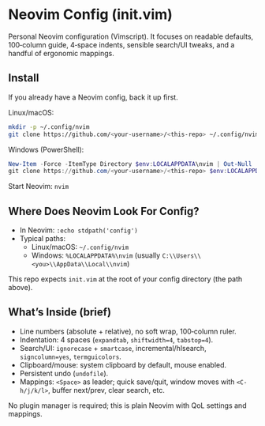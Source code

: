 # Neovim Config (init.vim)

Personal Neovim configuration (Vimscript). It focuses on readable defaults, 100‑column guide, 4‑space indents, sensible search/UI tweaks, and a handful of ergonomic mappings.

## Install

If you already have a Neovim config, back it up first.

Linux/macOS:
```bash
mkdir -p ~/.config/nvim
git clone https://github.com/<your-username>/<this-repo> ~/.config/nvim
```

Windows (PowerShell):
```powershell
New-Item -Force -ItemType Directory $env:LOCALAPPDATA\nvim | Out-Null
git clone https://github.com/<your-username>/<this-repo> $env:LOCALAPPDATA\nvim
```

Start Neovim: `nvim`

## Where Does Neovim Look For Config?

- In Neovim: `:echo stdpath('config')`
- Typical paths:
  - Linux/macOS: `~/.config/nvim`
  - Windows: `%LOCALAPPDATA%\nvim` (usually `C:\\Users\\<you>\\AppData\\Local\\nvim`)

This repo expects `init.vim` at the root of your config directory (the path above).

## What’s Inside (brief)

- Line numbers (absolute + relative), no soft wrap, 100‑column ruler.
- Indentation: 4 spaces (`expandtab`, `shiftwidth=4`, `tabstop=4`).
- Search/UI: `ignorecase` + `smartcase`, incremental/hlsearch, `signcolumn=yes`, `termguicolors`.
- Clipboard/mouse: system clipboard by default, mouse enabled.
- Persistent undo (`undofile`).
- Mappings: `<Space>` as leader; quick save/quit, window moves with `<C-h/j/k/l>`, buffer next/prev, clear search, etc.

No plugin manager is required; this is plain Neovim with QoL settings and mappings.
